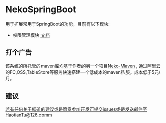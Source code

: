 # NekoSpringBoot
用于扩展常用于SpringBoot的功能，目前有以下模块:
 - 权限管理模块 [文档](https://github.com/thtTNT/NekoSpringBoot.git/PERMISSION.md)
## 打个广告
 该系统的所托管的maven库均基于作者的另一个项目[Neko-Maven](https://github.com/thtTNT/neko-maven) , 通过阿里云的FC,OSS,TableStore等服务快速搭建一个低成本的maven私服。成本低于5元/月。
## 建议
 若有任何关于框架的建议或是愿意参加开发可提交issues或是发送邮件至HaotianTu@126.comm